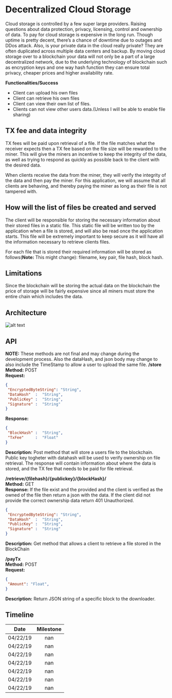 # Decentralized Cloud Storage

Cloud storage is controlled by a few super large providers. Raising questions about data
protection, privacy, licensing, control and ownership of data. To pay for cloud storage is
expensive in the long run. Though uptime is pretty decent, there’s a chance of downtime due to
outages and DDos attack. Also, is your private data in the cloud really private? They are often
duplicated across multiple data centers and backup.
By moving cloud storage over to a blockchain your data will not only be a part of a large
decentralized network, due to the underlying technology of blockchain such as encryption keys
and one way hash function they can ensure total privacy, cheaper prices and higher availability
rate.

**Functionalities/Success**

  * Client can upload his own files
  * Client can retrieve his own files
  * Client can view their own list of files.
  * Clients can not view other users data.(Unless I will be able to enable file
sharing)


## TX fee and data integrity 

TX fees will be paid upon retrieval of a file. If the file matches what the receiver expects then a TX fee based on the file size will be rewarded to the miner. This will give the miners an incentive to keep the integrity of the data, as well as trying to respond as quickly as possible back to the client with the desired data. 

When clients receive the data from the miner, they will verify the integrity of the data and then pay the miner. For this application, we will assume that all clients are behaving, and thereby paying the miner as long as their file is not tampered with.  


## How will the list of files be created and served
The client will be responsible for storing the necessary information about their stored files in a static file. This static file will be written too by the application when a file is stored, and will also be read once the application starts. This file will be extremely important to keep secure as it will have all the information necessary to retrieve clients files. 

For each file that is stored their required information will be stored as follows(**Note:** This might change): filename, key pair, file hash, block hash.

## Limitations 

Since the blockchain will be storing the actual data on the blockchain the price of storage will be fairly expensive since all miners must store the entire chain which includes the data. 

## Architecture
![alt text](https://github.com/usfcs686/cs686-blockchain-p3-gudbrandsc/blob/master/img/IMG_9183.jpg "Architecture")

## API 
**NOTE:** These methods are not final and may change during the development process.  Also the dataHash, and json body may change to also include the TimeStamp to allow a user to upload the same file.
  **/store**  
  **Method:** POST  
  **Request:** 
  ```json
  {
   "EncryptedByteString": "String",
   "DataHash"  :  "String",
   "PublicKey" :  "String",
   "Signature" :  "String"
  }
```
  **Response:** 
  ```json
  {
   "BlockHash" :  "String",
   "TxFee"     :  "Float"
  }
```

  **Description:** Post method that will store a users file to the blockchain. Public key togheter with datahash will be used to verify ownership on file retrieval. The response will contain information about where the data is stored, and the TX fee that needs to be paid for file retrieval.
 
**/retrieve/{filehash}/{publickey}/{blockHash}/**  
**Method:** GET  
**Response:** If the file exist and the provided and the client is verified as the owned of the file then return a json with the data. If the client did not provide the correct ownership data return 401 Unauthorized.
  ```json
  {
   "EncryptedByteString": "String",
   "DataHash"  :  "String",
   "PublicKey" :  "String",
   "Signature" :  "String"
  }
```
**Description:** Get method that allows a client to retrieve a file stored in the BlockChain  

**/payTx**  
**Method:** POST  
  **Request:** 
  ```json
  {
   "Amount": "Float",
  }
```
**Description:** Return JSON string of a specific block to the downloader.  



## Timeline

| Date        | Milestone      
| ------------- |:-------------:|
| 04/22/19      | nan      |
| 04/22/19      | nan      | 
| 04/22/19      | nan      |
| 04/22/19      | nan      |
| 04/22/19      | nan      |
| 04/22/19      | nan      |
| 04/22/19      | nan      |



